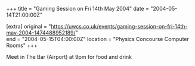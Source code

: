 +++
title = "Gaming Session on Fri 14th May 2004"
date = "2004-05-14T21:00:00Z"

[extra]
original = "https://uwcs.co.uk/events/gaming-session-on-fri-14th-may-2004-1474488952189/"    
end = "2004-05-15T04:00:00Z"
location = "Physics Concourse Computer Rooms"
+++

Meet in The Bar (Airport) at 9pm for food and drink

